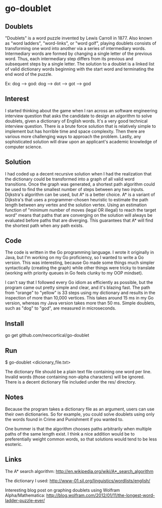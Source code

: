 go-doublet
==========

Doublets
--------

"Doublets" is a word puzzle invented by Lewis Carroll in 1877. Also known as "word ladders", "word-links", or "word golf", playing doublets consists of transforming one word into another via a series of intermediary words. Intermediary words are formed by changing a single letter of the previous word. Thus, each intermediary step differs from its previous and subsequent steps by a single letter. The solution to a doublet is a linked list of valid dictionary words beginning with the start word and terminating the end word of the puzzle.

Ex: dog --> god: dog --> dot --> got --> god

Interest
--------

I started thinking about the game when I ran across an software engineering interview question that asks the candidate to design an algorithm to solve doublets, given a dictionary of English words. It's a very good technical interview question. There is a brute force solution that is relatively simple to implement but has horrible time and space complexity. Then there are various more challenging ways to approach the problem. Lastly, any sophisticated solution will draw upon an applicant's academic knowledge of computer science.

Solution
--------

I had coded up a decent recursive solution when I had the realization that the dictionary could be transformed into a graph of all valid word transitions. Once the graph was generated, a shortest path algorithm could be used to find the smallest number of steps between any two inputs. Dijkstra's algorithm can be used, but A* is a better choice. A* is a variant of Dijkstra's that uses a programmer-chosen heuristic to estimate the path length between any vertex and the solution vertex. Using an estimation function of "minimum number of moves (legal OR illegal) to reach the target word" means that paths that are converging on the solution will always be evaluated before paths that are diverging. This guarantees that A* will find the shortest path when any path exists.

Code
----

The code is written in the Go programming language. I wrote it originally in Java, but I'm working on my Go proficiency, so I wanted to write a Go version. This was interesting, because Go made some things much simpler syntactically (creating the graph) while other things were tricky to translate (working with priority queues in Go feels clunky to my OOP mindset). 

I can't say that I followed every Go idiom as efficiently as possible, but the program came out pretty simple and clear, and it's blazing fast. The path from "orange" to "yellow" is 33 steps using my dictionary and results in the inspection of more than 10,000 vertices. This takes around 15 ms in my Go version, whereas my Java version takes more than 50 ms. Simple doublets, such as "dog" to "god", are measured in microseconds. 

Install
-------

go get github.com/neocortical/go-doublet

Run
---

$ go-doublet \<dicionary_file.txt\>

The dictionary file should be a plain text file containing one word per line. Invalid words (those containing non-alpha characters) will be ignored. There is a decent dictionary file included under the res/ directory.

Notes
-----

Because the program takes a dictionary file as an argument, users can use their own dictionaries. So for example, you could solve doublets using only the words found in Crime and Punishment if you wanted to. 

One bummer is that the algorithm chooses paths arbitrarily when multiple paths of the same length exist. I think a nice addition would be to preferentially weight common words, so that solutions would tend to be less esoteric. 

Links
-----

The A* search algorithm: http://en.wikipedia.org/wiki/A*_search_algorithm

The dictionary I used: http://www-01.sil.org/linguistics/wordlists/english/

Interesting blog post on graphing doublets using Wolfram Alpha/Mathematica: http://blog.wolfram.com/2012/01/11/the-longest-word-ladder-puzzle-ever/

